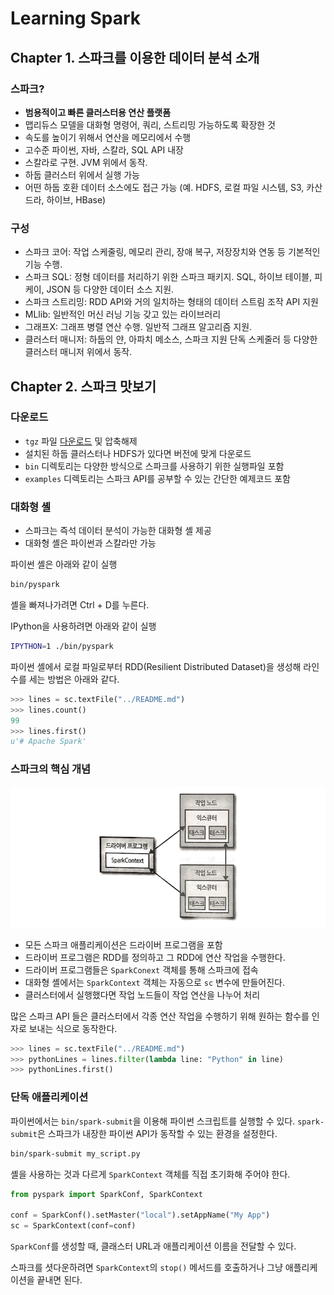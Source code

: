 # Learning Spark

## Chapter 1. 스파크를 이용한 데이터 분석 소개

### 스파크?

- **범용적이고 빠른 클러스터용 연산 플랫폼**
- 맵리듀스 모델을 대화형 명령어, 쿼리, 스트리밍 가능하도록 확장한 것
- 속도를 높이기 위해서 연산을 메모리에서 수행
- 고수준 파이썬, 자바, 스칼라, SQL API 내장
- 스칼라로 구현. JVM 위에서 동작.
- 하둡 클러스터 위에서 실행 가능
- 어떤 하둡 호환 데이터 소스에도 접근 가능 (예. HDFS, 로컬 파일 시스템, S3, 카산드라, 하이브, HBase)

### 구성

- 스파크 코어: 작업 스케줄링, 메모리 관리, 장애 복구, 저장장치와 연동 등 기본적인 기능 수행.
- 스파크 SQL: 정형 데이터를 처리하기 위한 스파크 패키지. SQL, 하이브 테이블, 피케이, JSON 등 다양한 데이터 소스 지원.
- 스파크 스트리밍: RDD API와 거의 일치하는 형태의 데이터 스트림 조작 API 지원
- MLlib: 일반적인 머신 러닝 기능 갖고 있는 라이브러리
- 그래프X: 그래프 병렬 연산 수행. 일반적 그래프 알고리즘 지원.
- 클러스터 매니저: 하둡의 얀, 아파치 메소스, 스파크 지원 단독 스케줄러 등 다양한 클러스터 매니저 위에서 동작.

## Chapter 2. 스파크 맛보기

### 다운로드

- `tgz` 파일 [다운로드](http://spark.apache.org/downloads.html) 및 압축해제
- 설치된 하둡 클러스터나 HDFS가 있다면 버전에 맞게 다운로드
- `bin` 디렉토리는 다양한 방식으로 스파크를 사용하기 위한 실행파일 포함
- `examples` 디렉토리는 스파크 API를 공부할 수 있는 간단한 예제코드 포함

### 대화형 셸

- 스파크는 즉석 데이터 분석이 가능한 대화형 셸 제공
- 대화형 셸은 파이썬과 스칼라만 가능

파이썬 셸은 아래와 같이 실행

```bash
bin/pyspark
```

셸을 빠져나가려면 Ctrl + D를 누른다.

IPython을 사용하려면 아래와 같이 실행

```bash
IPYTHON=1 ./bin/pyspark
```

파이썬 셸에서 로컬 파일로부터 RDD(Resilient Distributed Dataset)을 생성해 라인 수를 세는 방법은 아래와 같다.

```python
>>> lines = sc.textFile("../README.md")
>>> lines.count()
99
>>> lines.first()
u'# Apache Spark'
```

### 스파크의 핵심 개념

![Spkart Components](images/spark-components.png)

- 모든 스파크 애플리케이션은 드라이버 프로그램을 포함
- 드라이버 프로그램은 RDD를 정의하고 그 RDD에 연산 작업을 수행한다.
- 드라이버 프로그램들은 `SparkConext` 객체를 통해 스파크에 접속
- 대화형 셸에서는 `SparkContext` 객체는 자동으로 `sc` 변수에 만들어진다.
- 클러스터에서 실행했다면 작업 노드들이 작업 연산을 나누어 처리

많은 스파크 API 들은 클러스터에서 각종 연산 작업을 수행하기 위해 원하는 함수를 인자로 보내는 식으로 동작한다.

```python
>>> lines = sc.textFile("../README.md")
>>> pythonLines = lines.filter(lambda line: "Python" in line)
>>> pythonLines.first()
```

### 단독 애플리케이션

파이썬에서는 `bin/spark-submit`을 이용해 파이썬 스크립트를 실행할 수 있다. `spark-submit`은 스파크가 내장한 파이썬 API가 동작할 수 있는 환경을 설정한다.

```bash
bin/spark-submit my_script.py
```

셸을 사용하는 것과 다르게 `SparkContext` 객체를 직접 초기화해 주어야 한다.

```python
from pyspark import SparkConf, SparkContext

conf = SparkConf().setMaster("local").setAppName("My App")
sc = SparkContext(conf=conf)
```

`SparkConf`를 생성할 때, 클래스터 URL과 애플리케이션 이름을 전달할 수 있다.

스파크를 셧다운하려면 `SparkContext`의 `stop()` 메서드를 호출하거나 그냥 애플리케이션을 끝내면 된다.
